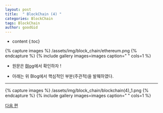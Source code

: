```yaml
---
layout: post
title:  " BlockChain (4) "
categories: BlockChain
tags: BlockChain
author: goodGid
---
```

* content
{:toc}



{% capture images %}
  /assets/img/block_chain/ethereum.png
{% endcapture %}
{% include gallery images=images caption=" " cols=1 %}

* 원문은 [Blog](http://www.chaintalk.io/archive/lecture/415)에서 확인하자 !

* 아래는 위 Blog에서 핵심적인 부분(주관적)을 발췌하였다.

---





{% capture images %}
  /assets/img/block_chain/blockchain(4)_1.png
{% endcapture %}
{% include gallery images=images caption=" " cols=1 %}




[다음 편](https://goodgid.github.io/BlockChain(5)/)